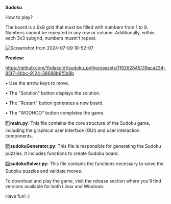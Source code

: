 **Sudoku**

How to play?

The board is a 9x9 grid that must be filled with numbers from 1 to 9. Numbers cannot be repeated in any row or column. 
Additionally, within each 3x3 subgrid, numbers mustn't repeat.

![Screenshot from 2024-07-09 18-52-07](https://github.com/Yodakole1/sudoku_python/assets/119262845/6fe4d4d3-9a16-4f27-a222-fe435c93f378)

**Preview:**



https://github.com/Yodakole1/sudoku_python/assets/119262845/39aca234-95f7-4bbc-9124-38688b6f5b9b




• Use the arrow keys to move.

• The "Solution" button displays the solution.

• The "Restart" button generates a new board.

• The "WOOHOO" button completes the game.


1️⃣**main.py**: This file contains the core structure of the Sudoku game, including the graphical user interface (GUI) and user interaction components. 

2️⃣**sudokuGenerator.py**: This file is responsible for generating the Sudoku puzzles. It includes functions to create Sudoku board. 

3️⃣**sudokuSolver.py:** This file contains the functions necessary to solve the Sudoku puzzles and validate moves. 


To download and play the game, visit the release section where you'll find versions available for both Linux and Windows.



Have fun! :)

